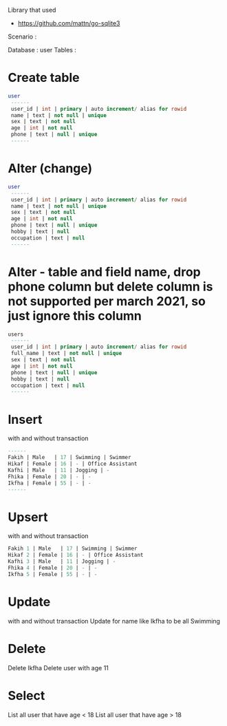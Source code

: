Library that used 
 - https://github.com/mattn/go-sqlite3

 Scenario :

 Database : user
 Tables :

# Create table
```sql
user
 ------
 user_id | int | primary | auto increment/ alias for rowid
 name | text | not null | unique
 sex | text | not null
 age | int | not null
 phone | text | null | unique
 ------
```
# Alter (change)
```sql
user
 ------
 user_id | int | primary | auto increment/ alias for rowid
 name | text | not null | unique
 sex | text | not null
 age | int | not null
 phone | text | null | unique
 hobby | text | null
 occupation | text | null
 ------
```
# Alter - table and field name, drop phone column but delete column is not supported per march 2021, so just ignore this column
```sql
users
 ------
 user_id | int | primary | auto increment/ alias for rowid
 full_name | text | not null | unique
 sex | text | not null
 age | int | not null
 phone | text | null | unique
 hobby | text | null
 occupation | text | null
 ------
```
# Insert
with and without transaction
```sql
------
Fakih | Male   | 17 | Swimming | Swimmer
Hikaf | Female | 16 | - | Office Assistant
Kafhi | Male   | 11 | Jogging | -
Fhika | Female | 20 | - | -
Ikfha | Female | 55 | - | -
------
```
# Upsert
with and without transaction
```sql
Fakih 1 | Male   | 17 | Swimming | Swimmer
Hikaf 2 | Female | 16 | - | Office Assistant
Kafhi 3 | Male   | 11 | Jogging | -
Fhika 4 | Female | 20 | - | -
Ikfha 5 | Female | 55 | - | -
```
# Update
with and without transaction
Update for name like Ikfha to be all Swimming
# Delete
Delete Ikfha
Delete user with age 11
# Select
List all user that have age < 18 
List all user that have age > 18

